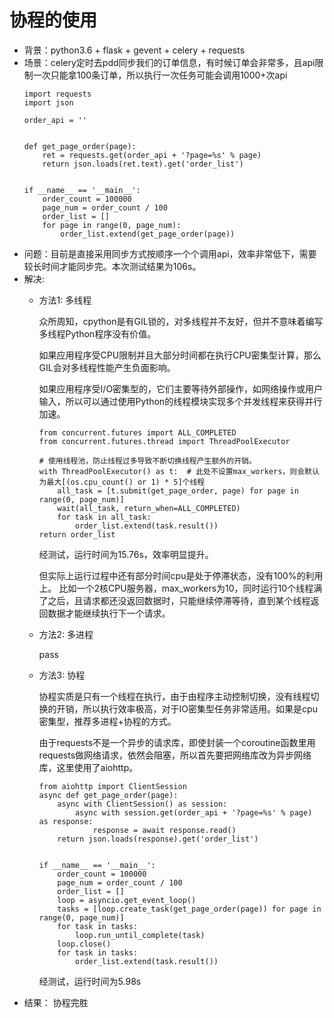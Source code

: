 # 协程的使用
- 背景：python3.6 + flask + gevent + celery + requests
- 场景：celery定时去pdd同步我们的订单信息，有时候订单会非常多，且api限制一次只能拿100条订单，所以执行一次任务可能会调用1000+次api
  ```
  import requests
  import json
  
  order_api = ''
  
  
  def get_page_order(page):
      ret = requests.get(order_api + '?page=%s' % page)
      return json.loads(ret.text).get('order_list') 
  
  
  if __name__ == '__main__':
      order_count = 100000
      page_num = order_count / 100
      order_list = []
      for page in range(0, page_num):
          order_list.extend(get_page_order(page))
  ```
- 问题：目前是直接采用同步方式按顺序一个个调用api，效率非常低下，需要较长时间才能同步完。本次测试结果为106s。
- 解决:
    - 方法1: 多线程
    
      众所周知，cpython是有GIL锁的，对多线程并不友好，但并不意味着编写多线程Python程序没有价值。
      
      如果应用程序受CPU限制并且大部分时间都在执行CPU密集型计算，那么GIL会对多线程性能产生负面影响。
      
      如果应用程序受I/O密集型的，它们主要等待外部操作，如网络操作或用户输入，所以可以通过使用Python的线程模块实现多个并发线程来获得并行加速。
      ```
      from concurrent.futures import ALL_COMPLETED
      from concurrent.futures.thread import ThreadPoolExecutor
      
      # 使用线程池，防止线程过多导致不断切换线程产生额外的开销。
      with ThreadPoolExecutor() as t:  # 此处不设置max_workers，则会默认为最大[(os.cpu_count() or 1) * 5]个线程
          all_task = [t.submit(get_page_order, page) for page in range(0, page_num)]
          wait(all_task, return_when=ALL_COMPLETED)
          for task in all_task:
              order_list.extend(task.result())
      return order_list
      ```
      经测试，运行时间为15.76s，效率明显提升。
      
      但实际上运行过程中还有部分时间cpu是处于停滞状态，没有100%的利用上。
      比如一个2核CPU服务器，max_workers为10，同时运行10个线程满了之后，且请求都还没返回数据时，只能继续停滞等待，直到某个线程返回数据才能继续执行下一个请求。
    - 方法2: 多进程
     
      pass
     
    - 方法3: 协程
     
      协程实质是只有一个线程在执行，由于由程序主动控制切换，没有线程切换的开销，所以执行效率极高，对于IO密集型任务非常适用。如果是cpu密集型，推荐多进程+协程的方式。
      
      由于requests不是一个异步的请求库，即使封装一个coroutine函数里用requests做网络请求，依然会阻塞，所以首先要把网络库改为异步网络库，这里使用了aiohttp。
      ```
      from aiohttp import ClientSession
      async def get_page_order(page):
          async with ClientSession() as session:
              async with session.get(order_api + '?page=%s' % page) as response:
                  response = await response.read()
          return json.loads(response).get('order_list') 
        
        
      if __name__ == '__main__':
          order_count = 100000
          page_num = order_count / 100
          order_list = [] 
          loop = asyncio.get_event_loop()
          tasks = [loop.create_task(get_page_order(page)) for page in range(0, page_num)]
          for task in tasks:
              loop.run_until_complete(task)
          loop.close()
          for task in tasks:
              order_list.extend(task.result())
      ```
      经测试，运行时间为5.98s
- 结果： 协程完胜
     
     
     
     

